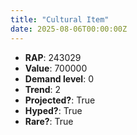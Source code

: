```yaml
---
title: "Cultural Item"
date: 2025-08-06T00:00:00Z
---
```

- **RAP**: 243029
- **Value**: 700000
- **Demand level**: 0
- **Trend**: 2
- **Projected?**: True
- **Hyped?**: True
- **Rare?**: True
